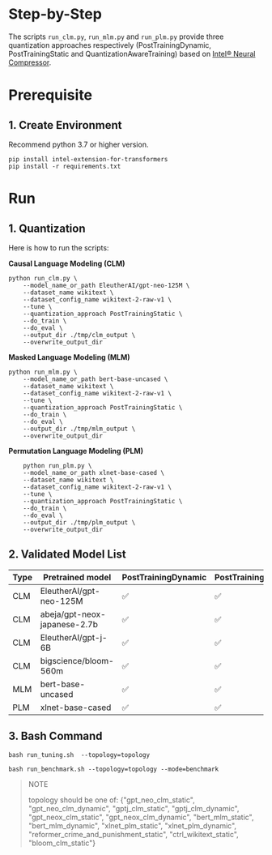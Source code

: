 Step-by-Step​
============
The scripts `run_clm.py`, `run_mlm.py` and `run_plm.py` provide three quantization approaches respectively (PostTrainingDynamic, PostTrainingStatic and QuantizationAwareTraining) based on [Intel® Neural Compressor](https://github.com/intel/neural-compressor).

# Prerequisite​
## 1. Create Environment​
Recommend python 3.7 or higher version.
```shell
pip install intel-extension-for-transformers
pip install -r requirements.txt
```

# Run
## 1. Quantization
Here is how to run the scripts:

**Causal Language Modeling (CLM)**

```
python run_clm.py \
    --model_name_or_path EleutherAI/gpt-neo-125M \
    --dataset_name wikitext \
    --dataset_config_name wikitext-2-raw-v1 \
    --tune \
    --quantization_approach PostTrainingStatic \
    --do_train \
    --do_eval \
    --output_dir ./tmp/clm_output \
    --overwrite_output_dir

```

**Masked Language Modeling (MLM)**

```
python run_mlm.py \
    --model_name_or_path bert-base-uncased \
    --dataset_name wikitext \
    --dataset_config_name wikitext-2-raw-v1 \
    --tune \
    --quantization_approach PostTrainingStatic \
    --do_train \
    --do_eval \
    --output_dir ./tmp/mlm_output \
    --overwrite_output_dir
```

**Permutation Language Modeling (PLM)**

```
    python run_plm.py \
    --model_name_or_path xlnet-base-cased \
    --dataset_name wikitext \
    --dataset_config_name wikitext-2-raw-v1 \
    --tune \
    --quantization_approach PostTrainingStatic \
    --do_train \
    --do_eval \
    --output_dir ./tmp/plm_output \
    --overwrite_output_dir

```

## 2. Validated Model List

|Type|Pretrained model|PostTrainingDynamic | PostTrainingStatic | QuantizationAwareTraining
|---|------------------------------------|---|---|---
|CLM|EleutherAI/gpt-neo-125M| ✅| ✅| ✅
|CLM|abeja/gpt-neox-japanese-2.7b| ✅| ✅| Stay tuned
|CLM|EleutherAI/gpt-j-6B| ✅| ✅| Stay tuned
|CLM|bigscience/bloom-560m| ✅| ✅| Stay tuned
|MLM|bert-base-uncased| ✅| ✅| ✅
|PLM|xlnet-base-cased| ✅| ✅| ✅

## 3. Bash Command

```
bash run_tuning.sh  --topology=topology
```

```
bash run_benchmark.sh --topology=topology --mode=benchmark
```
> NOTE
>
> topology should be one of: {"gpt_neo_clm_static", "gpt_neo_clm_dynamic", "gptj_clm_static", "gptj_clm_dynamic", "gpt_neox_clm_static", "gpt_neox_clm_dynamic", "bert_mlm_static", "bert_mlm_dynamic", "xlnet_plm_static", "xlnet_plm_dynamic", "reformer_crime_and_punishment_static", "ctrl_wikitext_static", "bloom_clm_static"}
